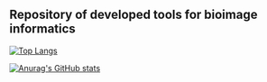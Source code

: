 ## Repository of developed tools for bioimage informatics

[![Top Langs](https://github-readme-stats.vercel.app/api/top-langs/?username=bioimage-informatics&layout=compact)](https://github.com/anuraghazra/github-readme-stats)

[![Anurag's GitHub stats](https://github-readme-stats.vercel.app/api?username=bioimage-informatics&layout=compact)](https://github.com/anuraghazra/github-readme-stats)
